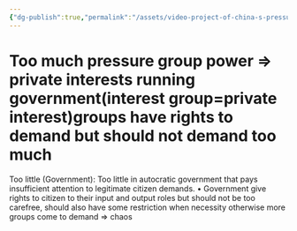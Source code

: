 ```yaml
---
{"dg-publish":true,"permalink":"/assets/video-project-of-china-s-pressure-groups-and-social-movements/is-too-much-power-a-problem/too-much-pressure-group-power-private-interests/"}
---
```


# Too much pressure group power => private interests running government(interest group=private interest)groups have rights to demand but should not demand too much

Too little (Government): Too little in autocratic government that pays insufficient attention to legitimate citizen demands.
• Government give rights to citizen to their input and output roles but should not be too carefree, should also have some restriction when necessity otherwise more groups come to demand => chaos